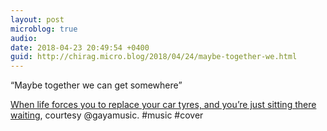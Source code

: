 ```yaml
---
layout: post
microblog: true
audio: 
date: 2018-04-23 20:49:54 +0400
guid: http://chirag.micro.blog/2018/04/24/maybe-together-we.html
---
```

“Maybe together we can get somewhere”

[When life forces you to replace your car tyres, and you’re just sitting there waiting](https://www.youtube.com/watch?v=SCZepEhIqHw), courtesy @gayamusic.
#music #cover

